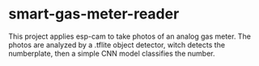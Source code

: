 # smart-gas-meter-reader
This project applies esp-cam to take photos of an analog gas meter.  The photos are analyzed by a .tflite object detector,  witch detects the numberplate, then a simple CNN  model classifies the number.
